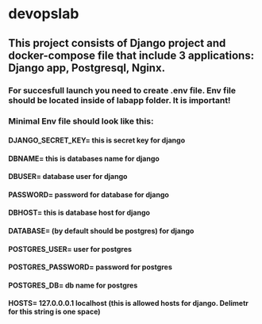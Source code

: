 # devopslab

## This project consists of Django project and docker-compose file that include 3 applications: Django app, Postgresql, Nginx.
### For succesfull launch you need to create .env file. Env file should be located inside of **labapp** folder. It is important!
### Minimal Env file should look like this:
#### DJANGO_SECRET_KEY= this is secret key for django
#### DBNAME= this is databases name for django
#### DBUSER= database user for django
#### PASSWORD= password for database for django
#### DBHOST= this is database host for django
#### DATABASE= (by default should be postgres) for django
#### POSTGRES_USER= user for postgres 
#### POSTGRES_PASSWORD= password for postgres 
#### POSTGRES_DB= db name for postgres
#### HOSTS= 127.0.0.0.1 localhost (this is allowed hosts for django. Delimetr for this string is one space)

